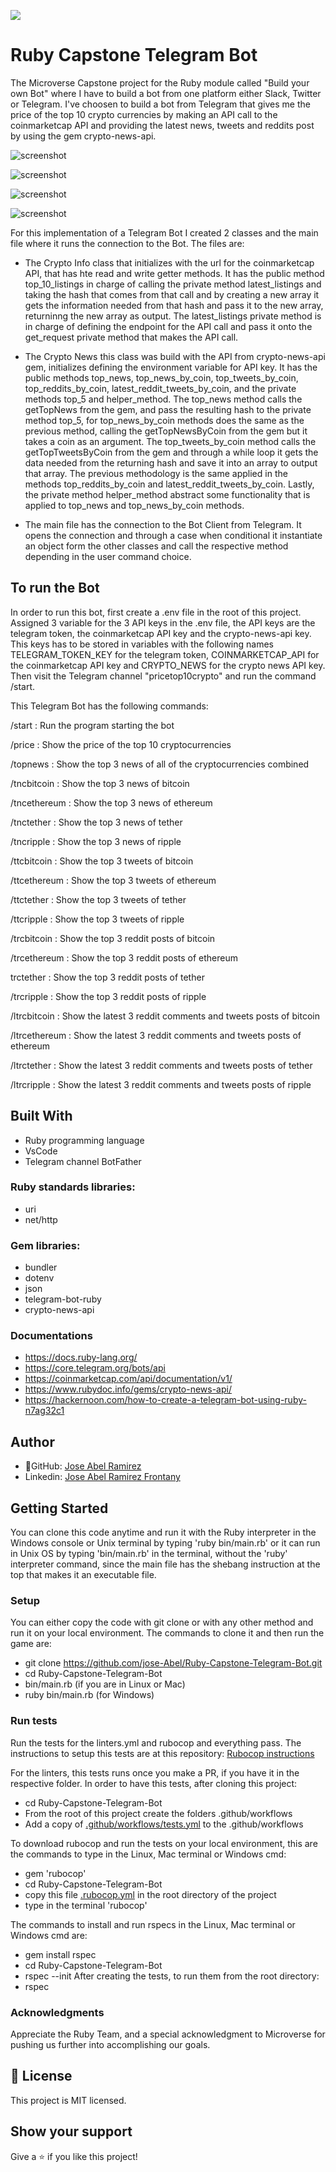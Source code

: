 ![](https://img.shields.io/badge/Microverse-blueviolet)


# Ruby Capstone Telegram Bot

The Microverse Capstone project for the Ruby module called "Build your own Bot" where I have to build a bot from one platform either Slack, Twitter or Telegram. I've choosen to build a bot from Telegram that gives me the price of the top 10 crypto currencies by making an API call to the coinmarketcap API and providing the latest news, tweets and reddits post by using the gem crypto-news-api.

![screenshot](./app_screenshot_1.png)

![screenshot](./app_screenshot_2.png)

![screenshot](./app_screenshot_3.png)

![screenshot](./app_screenshot_4.png)


For this implementation of a Telegram Bot I created 2 classes and the main file where it runs the connection to the Bot. The files are:

- The Crypto Info class that initializes with the url for the coinmarketcap API, that has hte read and write getter methods. It has the public method top_10_listings in charge of calling the private method latest_listings and taking the hash that comes from that call and by creating a new array it gets the information needed from that hash and pass it to the new array, returninng the new array as output. The latest_listings private method is in charge of defining the endpoint for the API call and pass it onto the get_request private method that makes the API call.

- The Crypto News this class was build with the API from crypto-news-api gem, initializes defining the environment variable for API key. It has the public methods top_news, top_news_by_coin, top_tweets_by_coin, top_reddits_by_coin, latest_reddit_tweets_by_coin, and the private methods top_5 and helper_method. The top_news method calls the getTopNews from the gem, and pass the resulting hash to the private method top_5, for top_news_by_coin methods does the same as the previous method, calling the getTopNewsByCoin from the gem but it takes a coin as an argument. The top_tweets_by_coin method calls the getTopTweetsByCoin from the gem and through a while loop it gets the data needed from the returning hash and save it into an array to output that array. The previous methodology is the same applied in the methods top_reddits_by_coin and latest_reddit_tweets_by_coin. Lastly, the private method helper_method abstract some functionality that is applied to top_news and top_news_by_coin methods.

- The main file has the connection to the Bot Client from Telegram. It opens the connection and through a case when conditional it instantiate an object form the other classes and call the respective method depending in the user command choice.

## To run the Bot

In order to run this bot, first create a .env file in the root of this project. Assigned 3 variable for the 3 API keys in the .env file, the API keys are the telegram token, the coinmarketcap API key and the crypto-news-api key. This keys has to be stored in variables with the following names TELEGRAM_TOKEN_KEY for the telegram token, COINMARKETCAP_API for the coinmarketcap API key and CRYPTO_NEWS for the crypto news API key. Then visit the Telegram channel "pricetop10crypto" and run the command /start.

This Telegram Bot has the following commands:

/start : Run the program starting the bot

/price : Show the price of the top 10 cryptocurrencies

/topnews : Show the top 3 news of all of the cryptocurrencies combined

/tncbitcoin : Show the top 3 news of bitcoin 

/tncethereum : Show the top 3 news of ethereum 

/tnctether : Show the top 3 news of tether 

/tncripple : Show the top 3 news of ripple

/ttcbitcoin : Show the top 3 tweets of bitcoin

/ttcethereum : Show the top 3 tweets of ethereum

/ttctether : Show the top 3 tweets of tether

/ttcripple : Show the top 3 tweets of ripple

/trcbitcoin : Show the top 3 reddit posts of bitcoin

/trcethereum : Show the top 3 reddit posts of ethereum

trctether : Show the top 3 reddit posts of tether

/trcripple : Show the top 3 reddit posts of ripple

/ltrcbitcoin : Show the latest 3 reddit comments and tweets posts of bitcoin

/ltrcethereum : Show the latest 3 reddit comments and tweets posts of ethereum

/ltrctether : Show the latest 3 reddit comments and tweets posts of tether

/ltrcripple : Show the latest 3 reddit comments and tweets posts of ripple


## Built With
- Ruby programming language
- VsCode
- Telegram channel BotFather

### Ruby standards libraries:
- uri
- net/http

### Gem libraries:
- bundler
- dotenv
- json
- telegram-bot-ruby
- crypto-news-api

### Documentations
- https://docs.ruby-lang.org/
- https://core.telegram.org/bots/api
- https://coinmarketcap.com/api/documentation/v1/
- https://www.rubydoc.info/gems/crypto-news-api/
- https://hackernoon.com/how-to-create-a-telegram-bot-using-ruby-n7ag32c1

## Author

- 👤GitHub: [Jose Abel Ramirez](https://github.com/jose-Abel)
- Linkedin: [Jose Abel Ramirez Frontany](https://www.linkedin.com/in/jose-abel-ramirez-frontany-7674a842/)

## Getting Started
You can clone this code anytime and run it with the Ruby interpreter in the Windows console or Unix terminal by typing 'ruby bin/main.rb' or it can run in Unix OS by typing 'bin/main.rb' in the terminal, without the 'ruby' interpreter command, since the main file has the shebang instruction at the top that makes it an executable file.

### Setup
You can either copy the code with git clone or with any other method and run it on your local environment. The commands to clone it and then run the game are:
- git clone https://github.com/jose-Abel/Ruby-Capstone-Telegram-Bot.git
- cd Ruby-Capstone-Telegram-Bot
- bin/main.rb (if you are in Linux or Mac)
- ruby bin/main.rb (for Windows)

### Run tests
Run the tests for the linters.yml and rubocop and everything pass. The instructions to setup this tests are at this repository: [Rubocop instructions](https://github.com/microverseinc/linters-config/tree/master/ruby)

For the linters, this tests runs once you make a PR, if you have it in the respective folder. In order to have this tests, after cloning this project:
 - cd Ruby-Capstone-Telegram-Bot
- From the root of this project create the folders .github/workflows
- Add a copy of [.github/workflows/tests.yml](https://github.com/microverseinc/linters-config/blob/master/ruby/.github/workflows/tests.yml) to the .github/workflows

To download rubocop and run the tests on your local environment, this are the commands to type in the Linux, Mac terminal or Windows cmd:
- gem 'rubocop'
- cd Ruby-Capstone-Telegram-Bot
- copy this file [.rubocop.yml](https://github.com/microverseinc/linters-config/blob/master/ruby/.rubocop.yml) in the root directory of the project
- type in the terminal 'rubocop'

The commands to install and run rspecs in the Linux, Mac terminal or Windows cmd are:

- gem install rspec
- cd Ruby-Capstone-Telegram-Bot
- rspec --init
After creating the tests, to run them from the root directory:
- rspec

### Acknowledgments
Appreciate the Ruby Team, and a special acknowledgment to Microverse for pushing us further into accomplishing our goals.


## 📝 License
This project is MIT licensed.


## Show your support
Give a ⭐️ if you like this project!